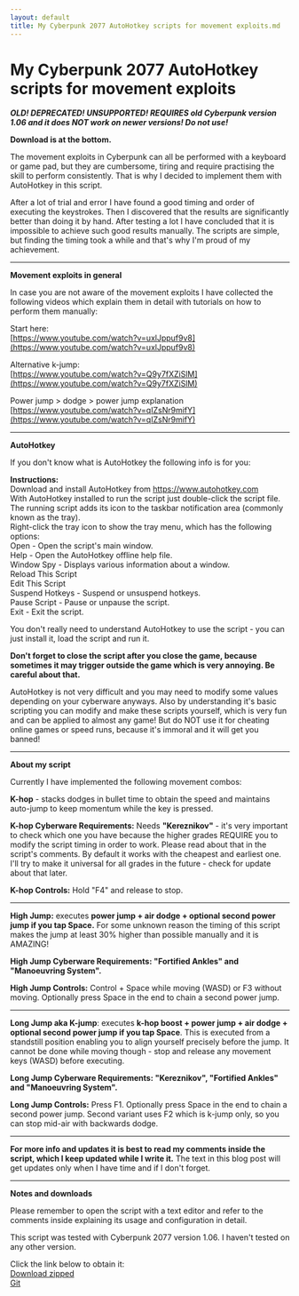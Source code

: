 ```yaml
---
layout: default
title: My Cyberpunk 2077 AutoHotkey scripts for movement exploits.md
---
```


My Cyberpunk 2077 AutoHotkey scripts for movement exploits
====================================
***OLD! DEPRECATED! UNSUPPORTED! REQUIRES old Cyberpunk version 1.06 and it does NOT work on newer versions! Do not use!***  

**Download is at the bottom.**

The movement exploits in Cyberpunk can all be performed with a keyboard or game pad, but they are cumbersome, tiring and require practising the skill to perform consistently. That is why I decided to implement them with AutoHotkey in this script.

After a lot of trial and error I have found a good timing and order of executing the keystrokes. Then I discovered that the results are significantly better than doing it by hand. After testing a lot I have concluded that it is impossible to achieve such good results manually. The scripts are simple, but finding the timing took a while and that's why I'm proud of my achievement.

* * *

**Movement exploits in general**

In case you are not aware of the movement exploits I have collected the following videos which explain them in detail with tutorials on how to perform them manually:

Start here:  
[https://www.youtube.com/watch?v=uxlJppuf9v8](https://www.youtube.com/watch?v=uxlJppuf9v8)

Alternative k-jump:  
[https://www.youtube.com/watch?v=Q9y7fXZiSlM](https://www.youtube.com/watch?v=Q9y7fXZiSlM)

Power jump > dodge > power jump explanation  
[https://www.youtube.com/watch?v=qIZsNr9mifY](https://www.youtube.com/watch?v=qIZsNr9mifY)

* * *

**AutoHotkey**

If you don't know what is AutoHotkey the following info is for you:

**Instructions:**  
Download and install AutoHotkey from https://www.autohotkey.com  
With AutoHotkey installed to run the script just double-click the script file.  
The running script adds its icon to the taskbar notification area (commonly known as the tray).  
Right-click the tray icon to show the tray menu, which has the following options:  
    Open - Open the script's main window.  
    Help - Open the AutoHotkey offline help file.  
    Window Spy - Displays various information about a window.  
    Reload This Script  
    Edit This Script  
    Suspend Hotkeys - Suspend or unsuspend hotkeys.  
    Pause Script - Pause or unpause the script.  
    Exit - Exit the script.

You don't really need to understand AutoHotkey to use the script - you can just install it, load the script and run it.

**Don't forget to close the script after you close the game, because sometimes it may trigger outside the game which is very annoying. Be careful about that.**

AutoHotkey is not very difficult and you may need to modify some values depending on your cyberware anyways. Also by understanding it's basic scripting you can modify and make these scripts yourself, which is very fun and can be applied to almost any game! But do NOT use it for cheating online games or speed runs, because it's immoral and it will get you banned!

* * *

**About my script**

Currently I have implemented the following movement combos:

**K-hop** - stacks dodges in bullet time to obtain the speed and maintains auto-jump to keep momentum while the key is pressed. 

**K-hop Cyberware Requirements:** Needs **"Kereznikov"** - it's very important to check which one you have because the higher grades REQUIRE you to modify the script timing in order to work. Please read about that in the script's comments. By default it works with the cheapest and earliest one. I'll try to make it universal for all grades in the future - check for update about that later.

**K-hop Controls:** Hold "F4" and release to stop.

* * *

**High Jump:** executes **power jump + air dodge + optional second power jump if you tap Space.** For some unknown reason the timing of this script makes the jump at least 30% higher than possible manually and it is AMAZING!

**High Jump Cyberware Requirements: "Fortified Ankles" and "Manoeuvring System".**

**High Jump Controls:** Control + Space while moving (WASD) or F3 without moving. Optionally press Space in the end to chain a second power jump.

* * *

**Long Jump aka K-jump**: executes **k-hop boost + power jump + air dodge + optional second power jump if you tap Space**.  This is executed from a standstill position enabling you to align yourself precisely before the jump. It cannot be done while moving though - stop and release any movement keys (WASD) before executing.

**Long Jump Cyberware Requirements: "Kereznikov", "Fortified Ankles" and "Manoeuvring System".** 

**Long Jump Controls:** Press F1. Optionally press Space in the end to chain a second power jump. Second variant uses F2 which is k-jump only, so you can stop mid-air with backwards dodge.

* * *

**For more info and updates it is best to read my comments inside the script, which I keep updated while I write it.** The text in this blog post will get updates only when I have time and if I don't forget.

* * *

**Notes and downloads**

Please remember to open the script with a text editor and refer to the comments inside explaining its usage and configuration in detail. 

This script was tested with Cyberpunk 2077 version 1.06. I haven't tested on any other version.

Click the link below to obtain it:  
[Download zipped](https://github.com/zloboslav/cyberpunk-scripts/archive/main.zip)  
[Git](https://github.com/zloboslav/cyberpunk-scripts)
